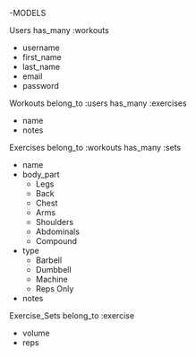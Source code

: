 
-MODELS

Users
has_many :workouts

  - username
  - first_name
  - last_name
  - email
  - password

Workouts
belong_to :users
has_many :exercises
  - name
  - notes

Exercises
belong_to :workouts
has_many :sets
  - name
  - body_part
    - Legs
    - Back
    - Chest
    - Arms
    - Shoulders
    - Abdominals
    - Compound
  - type
    - Barbell
    - Dumbbell
    - Machine
    - Reps Only
  - notes

Exercise_Sets
belong_to :exercise
  - volume
  - reps
